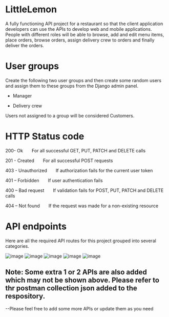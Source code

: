 # LittleLemon
A fully functioning API project for a restaurant so that the client application developers can use the APIs to develop web and mobile applications. People with different roles will be able to browse, add and edit menu items, place orders, browse orders, assign delivery crew to orders and finally deliver the orders.

# User groups
Create the following two user groups and then create some random users and assign them to these groups from the Django admin panel. 

 - Manager

- Delivery crew

Users not assigned to a group will be considered Customers. 

# HTTP Status code

200- Ok &nbsp;  &nbsp;   &nbsp; For all successful GET, PUT, PATCH and DELETE calls

201 - Created &nbsp;  &nbsp;   &nbsp;           For all successful POST requests

403 - Unauthorized &nbsp;  &nbsp;   &nbsp;       If authorization fails for the current user token

401 – Forbidden &nbsp;  &nbsp;   &nbsp;          If user authentication fails

400 – Bad request &nbsp;  &nbsp;   &nbsp;        If validation fails for POST, PUT, PATCH and DELETE calls

404 – Not found &nbsp;  &nbsp;   &nbsp;          If the request was made for a non-existing resource


# API endpoints 
Here are all the required API routes for this project grouped into several categories.


![image](https://user-images.githubusercontent.com/59411538/235428115-6df3cd1b-557c-4f7a-bc97-4ae02b028df9.png)
![image](https://user-images.githubusercontent.com/59411538/235428172-d71df044-6fe1-4247-8fb0-807e712f94a3.png)
![image](https://user-images.githubusercontent.com/59411538/235428278-1544f629-c4e2-4ef8-9e67-6a4f9029cb34.png)
![image](https://user-images.githubusercontent.com/59411538/235428334-3af98b26-7b6e-4f6e-904b-8920a97badbc.png)
![image](https://user-images.githubusercontent.com/59411538/235428375-5ad2572a-f298-4102-b3c4-dc569c1c8eff.png)


## Note: Some extra 1 or 2 APIs are also added which may not be shown above. Please refer to thr postman collection json added to the respository.
--Please feel free to add some more APIs or update them as you need

